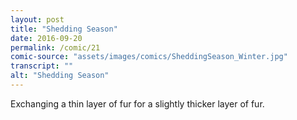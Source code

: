 ```yaml
---
layout: post
title: "Shedding Season"
date: 2016-09-20
permalink: /comic/21
comic-source: "assets/images/comics/SheddingSeason_Winter.jpg"
transcript: ""
alt: "Shedding Season"
---
```


Exchanging a thin layer of fur for a slightly thicker layer of fur.
